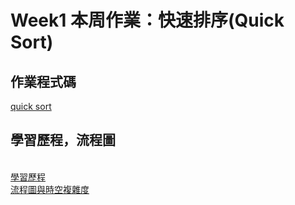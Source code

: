 # Week1 本周作業：快速排序(Quick Sort)
## 作業程式碼
[quick sort](https://github.com/Nyar8712/homework/blob/master/HW1/quick_sort_06170240.py)

## 學習歷程，流程圖
<br>  [學習歷程](https://github.com/Nyar8712/homework/blob/master/HW1/quick_sort_%E5%AD%B8%E7%BF%92%E6%AD%B7%E7%A8%8B_%E5%8E%9F%E7%90%86.ipynb)
<br>  [流程圖與時空複雜度](https://github.com/Nyar8712/homework/blob/master/HW1/%E6%B5%81%E7%A8%8B%E5%9C%96%E8%88%87%E6%99%82%E9%96%93%E8%A4%87%E9%9B%9C%E5%BA%A6.md)
